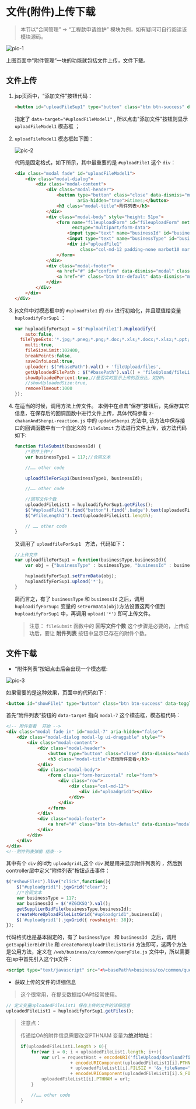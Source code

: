 # 文件(附件)上传下载 

> 本节以“合同管理” -> “工程款申请维护” 模块为例，如有疑问可自行阅读该模块源码。

![pic-1](../images/uploadAndDownload-pic1.png)

上图页面中“附件管理”一块的功能就包括文件上传，文件下载。 



## 文件上传

1. jsp页面中，“添加文件”按钮代码：

   ```html
   <button id="uploadFileSup1" type="button" class="btn btn-success" data-toggle="modal" data-target="#uploadFileModel1"><i class="fa fa-plus"></i> 添加文件</button>
   ```

   指定了 `data-target="#uploadFileModel1"` , 所以点击"添加文件"按钮则显示 `uploadFileModel1` 模态框 ；

2. `uploadFileModel1` 模态框如下图：

   ![pic-2](../images/uploadAndDownload-pic2.png)

   代码是固定格式，如下所示，其中最重要的是 `#uploadFile1` 这个 `div`： 

   ```html
   <div class="modal fade" id="uploadFileModel1">
       <div class="modal-dialog">
           <div class="modal-content">
               <div class="modal-header">
                   <button type="button" class="close" data-dismiss="modal"
                           aria-hidden="true">&times;</button>
                   <h3 class="modal-title">附件列表</h3>
               </div>
               <div class="modal-body" style="height: 51px">
                   <form name="fileuploadForm" id="fileuploadForm" method="POST"
                         enctype="multipart/form-data">
                       <input type="text" name="businessId" id="businessId" hidden="true">
                       <input type="text" name="businessType" id="businessType" value="" hidden="true">
                       <div id="uploadFile1"
                            class="col-md-12 padding-none marbot10 martop7"></div>
                   </form>
               </div>
               <div class="modal-footer">
                   <a href="#" id="confirm" data-dismiss="modal" class="btn btn-primary"><i class="fa fa-check-circle"></i> 确定</a>
                   <a href="#" class="btn btn-default" data-dismiss="modal"><i class="fa fa-times"></i> 关闭</a>
               </div>
           </div>
       </div>
   </div>
   ```

3. js文件中对模态框中的 `#uploadFile1` 的 `div` 进行初始化，并且赋值给变量 ` huploadifyForSup1` ：

   ```javascript
   var huploadifyForSup1 = $('#uploadFile1').Huploadify({
       auto:false,
     fileTypeExts:'*.jpg;*.pneg;*.png;*.doc;*.xls;*.docx;*.xlsx;*.ppt;*.pptx;*.pdf;*.txt;*.TXT;*.dwg;*.bak;*.dwt;*.rar;*.zip;',
       multi:true,
       fileSizeLimit:102400,
       breakPoints:false,
       saveInfoLocal:true,
       uploader: $("#basePath").val() + 'fileUpload/files',
       getUploadedFilePath : $("#basePath").val() + 'fileUpload/fileList',
       showUploadedPercent:true,//是否实时显示上传的百分比，如20%
       //showUploadedSize:true,
       removeTimeout:1000
   });
   ```

4. 在适当的时候，调用方法上传文件。 本例中在点击“保存”按钮后，先保存其它信息，在保存后的回调函数中进行文件上传，具体代码参看 `z-chakanAndShenpi-reaction.js` 中的 `updateShenpi` 方法中, 该方法中保存接口的回调函数中有一个自定义的 `fileSubmit` 方法进行文件上传，该方法代码如下:

   ```javascript
   function fileSubmit(businessId) {
       /*附件上传*/
       var businessType1 = 117;//合同文本
   
       //…… other code
   
       uploadfileForSup1(businessType1, businessId);
   
       //…… other code
   
       //回写文件个数
       uploadedFileList1 = huploadifyForSup1.getFiles();
       $("#uploadFile1").find("button").find('.badge').text(uploadedFileList1.length);
       $("#fileLength1").text(uploadedFileList1.length);
   
       // …… other code
   }
   ```

   又调用了 `uploadfileForSup1 ` 方法，代码如下： 

   ```javascript
   //上传文件
   var uploadfileForSup1 = function(businessType,businessId){
       var obj = {"businessType" : businessType, "businessId" : businessId};
   
       huploadifyForSup1.setFormData(obj);
       huploadifyForSup1.upload('*');
   }
   ```

   简而言之，有了 `businessType` 和 `businessId` 之后，调用 `huploadifyForSup1` 变量的 `setFormData(obj)`方法设置这两个值到 `huploadifyForSup1`  中，再调用 `upload('*')` 即可上传文件。

   > 注意： `fileSubmit` 函数中的  **回写文件个数** 这个步骤是必要的，上传成功后，要让 **附件列表** 按钮中显示已存在的附件个数。 



## 文件下载 

- “附件列表”按钮点击后会出现一个模态框:

![pic-3](../images/uploadAndDownload-pic3.png)

如果需要的是这种效果，页面中的代码如下：

```html
<button id="showFile1" type="button" class="btn btn-success" data-toggle="modal" data-target="#modal-7"><i class="fa fa-navicon"></i> 附件列表<span id="fileLength1" class="badge"></span></button>
```

首先“附件列表”按钮的 `data-target` 指向 `modal-7` 这个模态框，模态框代码： 

```html
<!-- 附件查看  开始 -->
<div class="modal fade in" id="modal-7" aria-hidden="false">
    <div class="modal-dialog modal-lg ui-draggable" style="">
        <div class="modal-content">
            <div class="modal-header">
                <button type="button" class="close" data-dismiss="modal" aria-hidden="true">×</button>
                <h3 class="modal-title">其他附件查看</h3>
            </div>
            <div class="modal-body">
                <form class="form-horizontal" role="form">
                    <div class="row">
                        <div class="col-md-12">
                            <div id="uploadgrid1"></div>
                        </div>
                    </div>
                </form>
            </div>
            <div class="modal-footer">
                <a href="#" class="btn btn-default" data-dismiss="modal"><i class="fa fa-times"></i>&nbsp;关闭</a>
            </div>
        </div>
    </div>
</div>
<!--附件列表弹窗 结束-->
```

其中有个 `div` 的id为 `uploadgrid1`,这个 `div` 就是用来显示附件列表的 ，然后到controller层中定义“附件列表”按钮点击事件：

```javascript
$("#showFile1").live("click",function(){
    $("#uploadgrid1").jqxGrid("clear");
    //*合同文本
    var businessType = 117;
    var businessId = $('#ZGCKSQ').val();
    getSupplierBidFile(businessType,businessId);
    createMoreUploadFileListGrid("#uploadgrid1",businessId);
    $('#uploadgrid1').jqxGrid({ rowsheight: 38});
});
```

代码格式也是基本固定的，有了 `businessType ` 和 `businessId ` 之后，调用 `getSupplierBidFile` 和 `createMoreUploadFileListGrid` 方法即可，这两个方法是公用方法，定义在 `/web/business/co/common/queryFile.js` 文件中，所以需要在jsp中首先引入这个js文件：

```html
<script type="text/javascript" src="<%=basePath%>business/co/common/queryFile.js?<%=appVersion %>"></script>
```






- 获取上传的文件的详细信息 

> 这个很常用，在提交数据给OA时经常使用。 

```javascript
// 定义变量uploadedFileList1 保存上传的文件的详细信息
uploadedFileList1 = huploadifyForSup1.getFiles();
```

> 注意点：
>
> 传递给OA的附件信息需要改变PTHNAM 变量为**绝对地址**：
>
> ```javascript
> if(uploadedFileList1.length > 0){
>     for(var i = 0; i < uploadedFileList1.length; i++){
>         var url = requestHost + encodeURI('fileUpload/download?fileName='
>                    + encodeURIComponent(uploadedFileList1[i].PTHNAM) + '&fileLength=' 
>                    + uploadedFileList1[i].FILSIZ + '&s_fileName='
>                    + encodeURIComponent(uploadedFileList1[i].S_FILENAME));
>         uploadedFileList1[i].PTHNAM = url;
>     }
> 
>     //…… other code
> }
> ```



 